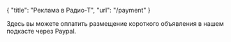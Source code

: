 { "title": "Реклама в Радио-Т", "url": "/payment" }

Здесь вы можете оплатить размещение короткого объявления в нашем подкасте через Paypal.

<div id="smart-button-container">
	<div style="text-align: center;">
		<div id="paypal-button-container"></div>
	</div>
</div>
<script src="https://www.paypal.com/sdk/js?client-id=sb&currency=USD" data-sdk-integration-source="button-factory"></script>
<script>
	function initPayPalButton() {
		paypal.Buttons({
			style: {
				shape: 'rect',
				color: 'gold',
				layout: 'vertical',
				label: 'paypal',
			},
			createOrder: function(data, actions) {
				return actions.order.create({
					purchase_units: [{"description":"Оплата размещения в Radio-T","amount":{"currency_code":"USD","value":350}}]
				});
			},
			onApprove: function(data, actions) {
				return actions.order.capture().then(function(details) {
					alert('Transaction completed by ' + details.payer.name.given_name + '!');
				});
			},
			onError: function(err) {
				console.log(err);
			}
		}).render('#paypal-button-container');
	}
	initPayPalButton();
</script>
